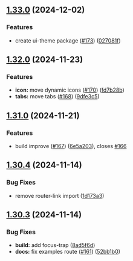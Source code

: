 ## [1.33.0](https://github.com/acronis/ui-component-library/compare/v1.32.0...v1.33.0) (2024-12-02)


### Features

* create ui-theme package ([#173](https://github.com/acronis/ui-component-library/issues/173)) ([027081f](https://github.com/acronis/ui-component-library/commit/027081f814272518aa3b4608311d1b4c0f730379))

## [1.32.0](https://github.com/acronis/ui-component-library/compare/v1.31.0...v1.32.0) (2024-11-23)


### Features

* **icon:** move dynamic icons ([#170](https://github.com/acronis/ui-component-library/issues/170)) ([fd7b28b](https://github.com/acronis/ui-component-library/commit/fd7b28befc61f9260cb34343de029427fd81563c))
* **tabs:** move tabs ([#168](https://github.com/acronis/ui-component-library/issues/168)) ([9dfe3c5](https://github.com/acronis/ui-component-library/commit/9dfe3c54a15d4eae5b937c97f065726dd0b1e712))

## [1.31.0](https://github.com/acronis/ui-component-library/compare/v1.30.4...v1.31.0) (2024-11-21)


### Features

* build improve ([#167](https://github.com/acronis/ui-component-library/issues/167)) ([6e5a203](https://github.com/acronis/ui-component-library/commit/6e5a2035ac47666a25369f5d2007596dce77bb5a)), closes [#166](https://github.com/acronis/ui-component-library/issues/166)

## [1.30.4](https://github.com/acronis/ui-component-library/compare/v1.30.3...v1.30.4) (2024-11-14)


### Bug Fixes

* remove router-link import ([1d173a3](https://github.com/acronis/ui-component-library/commit/1d173a34bf0a089e08b470ee2fa5721012b82045))

## [1.30.3](https://github.com/acronis/ui-component-library/compare/v1.30.2...v1.30.3) (2024-11-14)


### Bug Fixes

* **build:** add focus-trap ([8ad5f6d](https://github.com/acronis/ui-component-library/commit/8ad5f6da1322e2b964efad01b8f30b936b1ecd7d))
* **docs:** fix examples route ([#161](https://github.com/acronis/ui-component-library/issues/161)) ([52bb1b0](https://github.com/acronis/ui-component-library/commit/52bb1b078ef6b8a6a62b14a89c97733fa01c72bd))

